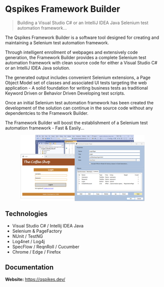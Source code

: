 # Qspikes Framework Builder

> Building a Visual Studio C# or an IntelliJ IDEA Java Selenium test automation framework...

The Qspikes Framework Builder is a software tool designed for creating and maintaining a Selenium test automation framework.

Through intelligent enrollment of webpages and extensively code generation,
the Framework Builder provides a complete Selenium test automation framework
with clean source code for either a Visual Studio C# or an IntelliJ IDEA Java solution.

The generated output includes convenient Selenium extensions,
a Page Object Model set of classes and associated UI tests targeting the web application -
A solid foundation for writing business tests as traditional Keyword Driven or Behavior Driven Developing test scripts.

Once an initial Selenium test automation framework has been created the development
of the solution can continue in the source code without any dependentcies to the Framework Builder.

The Framework Builder will boost the establishment of a Selenium test automation framework - Fast & Easily...
<br />

<img src="frameworkbuilder.png"
     alt="Framework Builder Application"
     style="display: block; margin-left: auto; margin-right: auto; width: 80%;" />

## Technologies
* Visual Studio C# / Intellij IDEA Java
* Selenium & PageFactory
* NUnit / TestNG
* Log4net / Log4j
* SpecFlow / ReqnRoll / Cucumber
* Chrome / Edge / Firefox

## Documentation
**Website:** https://qspikes.dev/